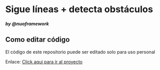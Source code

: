 # Sigue líneas + detecta obstáculos
#### *by @nuoframework*

## Como editar código

El código de este repositorio puede ser editado solo para uso personal

Enlace: [Click aqui para ir al proyecto](https://makecode.microbit.org/_69f8ijLoageY)
